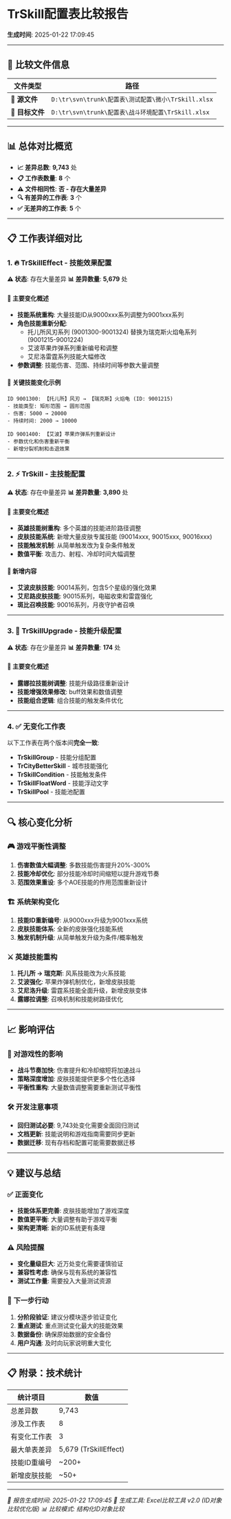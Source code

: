 # TrSkill配置表比较报告

**生成时间**: 2025-01-22 17:09:45

---

## 📁 比较文件信息

| 文件类型 | 路径 |
|----------|------|
| 🎯 **源文件** | `D:\tr\svn\trunk\配置表\测试配置\微小\TrSkill.xlsx` |
| 🎯 **目标文件** | `D:\tr\svn\trunk\配置表\战斗环境配置\TrSkill.xlsx` |

---

## 📊 总体对比概览

- **📈 差异总数**: **9,743** 处
- **📋 工作表数量**: **8** 个
- **⚠️ 文件相同性**: **否 - 存在大量差异**
- **🔍 有差异的工作表**: **3** 个
- **✅ 无差异的工作表**: **5** 个

---

## 📋 工作表详细对比

### 1. 🔥 **TrSkillEffect** - 技能效果配置
**⚠️ 状态**: 存在大量差异
**📊 差异数量**: **5,679** 处

#### 📝 主要变化概述
- **技能系统重构**: 大量技能ID从9000xxx系列调整为9001xxx系列
- **角色技能重新分配**:
  - 托儿所风刃系列 (9001300-9001324) 替换为瑞克斯火焰龟系列 (9001215-9001224)
  - 艾波苹果炸弹系列重新编号和调整
  - 艾尼洛雷霆系列技能大幅修改
- **参数调整**: 技能伤害、范围、持续时间等参数大量调整

#### 🎯 关键技能变化示例
```
ID 9001300: 【托儿所】风刃 → 【瑞克斯】火焰龟 (ID: 9001215)
- 技能类型: 矩形范围 → 圆形范围
- 伤害: 5000 → 20000
- 持续时间: 2000 → 10000

ID 9001400: 【艾波】苹果炸弹系列重新设计
- 参数优化和伤害重新平衡
- 新增分裂机制和击退效果
```

---

### 2. ⚡ **TrSkill** - 主技能配置
**⚠️ 状态**: 存在中量差异
**📊 差异数量**: **3,890** 处

#### 📝 主要变化概述
- **英雄技能树重构**: 多个英雄的技能进阶路径调整
- **皮肤技能系统**: 新增大量皮肤专属技能 (90014xxx, 90015xxx, 90016xxx)
- **技能触发机制**: 从简单触发改为复杂条件触发
- **数值平衡**: 攻击力、射程、冷却时间大幅调整

#### 🎯 新增内容
- **艾波皮肤技能**: 90014系列，包含5个星级的强化效果
- **艾尼路皮肤技能**: 90015系列，电磁收束和雷霆强化
- **斑比召唤技能**: 90016系列，月夜守护者召唤

---

### 3. 🔧 **TrSkillUpgrade** - 技能升级配置
**⚠️ 状态**: 存在少量差异
**📊 差异数量**: **174** 处

#### 📝 主要变化概述
- **露娜拉技能树调整**: 技能升级路径重新设计
- **技能增强效果修改**: buff效果和数值调整
- **技能组合逻辑**: 组合技能的触发条件优化

---

### 4. ✅ **无变化工作表**

以下工作表在两个版本间**完全一致**:
- **TrSkillGroup** - 技能分组配置
- **TrCityBetterSkill** - 城市技能强化
- **TrSkillCondition** - 技能触发条件
- **TrSkillFloatWord** - 技能浮动文字
- **TrSkillPool** - 技能池配置

---

## 🔍 核心变化分析

### 🎮 游戏平衡性调整
1. **伤害数值大幅调整**: 多数技能伤害提升20%-300%
2. **技能冷却优化**: 部分技能冷却时间缩短以提升游戏节奏
3. **范围效果重设**: 多个AOE技能的作用范围重新设计

### 🏗️ 系统架构变化
1. **技能ID重新编号**: 从9000xxx升级为9001xxx系统
2. **皮肤技能体系**: 全新的皮肤强化技能系统
3. **触发机制升级**: 从简单触发升级为条件/概率触发

### ⚔️ 英雄技能重构
1. **托儿所 → 瑞克斯**: 风系技能改为火系技能
2. **艾波强化**: 苹果炸弹机制优化，新增皮肤技能
3. **艾尼洛升级**: 雷霆系技能全面升级，新增皮肤变体
4. **露娜拉调整**: 召唤机制和技能树路径优化

---

## 📈 影响评估

### 🎯 对游戏性的影响
- **战斗节奏加快**: 伤害提升和冷却缩短将加速战斗
- **策略深度增加**: 皮肤技能提供更多个性化选择
- **平衡性重构**: 大量数值调整需要重新测试平衡性

### 🛠️ 开发注意事项
- **回归测试必要**: 9,743处变化需要全面回归测试
- **文档更新**: 技能说明和游戏指南需要同步更新
- **数据迁移**: 现有存档和配置可能需要数据迁移

---

## 💡 建议与总结

### ✅ 正面变化
- **技能体系更完善**: 皮肤技能增加了游戏深度
- **数值更平衡**: 大量调整有助于游戏平衡
- **架构更清晰**: 新的ID系统更有条理

### ⚠️ 风险提醒
- **变化量级巨大**: 近万处变化需要谨慎验证
- **兼容性考虑**: 确保与现有系统的兼容性
- **测试工作量**: 需要投入大量测试资源

### 🎯 下一步行动
1. **分阶段验证**: 建议分模块逐步验证变化
2. **重点测试**: 重点测试变化最大的技能效果
3. **数据备份**: 确保原始数据的安全备份
4. **用户沟通**: 及时向玩家说明重大变化

---

## 📋 附录：技术统计

| 统计项目 | 数值 |
|----------|------|
| 总差异数 | 9,743 |
| 涉及工作表 | 8 |
| 有变化工作表 | 3 |
| 最大单表差异 | 5,679 (TrSkillEffect) |
| 技能ID重编号 | ~200+ |
| 新增皮肤技能 | ~50+ |

---

*📅 报告生成时间: 2025-01-22 17:09:45*
*🔧 生成工具: Excel比较工具 v2.0 (ID对象比较优化版)*
*📊 比较模式: 结构化ID对象比较*
